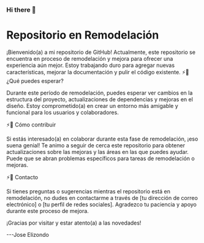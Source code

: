 ### Hi there 👋

# Repositorio en Remodelación

¡Bienvenido(a) a mi repositorio de GitHub! Actualmente, este repositorio se encuentra en proceso de remodelación y mejora para ofrecer una experiencia aún mejor. Estoy trabajando duro para agregar nuevas características, mejorar la documentación y pulir el código existente.
⚡🌱 ¿Qué puedes esperar?

Durante este período de remodelación, puedes esperar ver cambios en la estructura del proyecto, actualizaciones de dependencias y mejoras en el diseño. Estoy comprometido(a) en crear un entorno más amigable y funcional para los usuarios y colaboradores.

⚡🌱 Cómo contribuir

Si estás interesado(a) en colaborar durante esta fase de remodelación, ¡eso suena genial! Te animo a seguir de cerca este repositorio para obtener actualizaciones sobre las mejoras y las áreas en las que puedes ayudar. Puede que se abran problemas específicos para tareas de remodelación o mejoras.

⚡🌱 Contacto

Si tienes preguntas o sugerencias mientras el repositorio está en remodelación, no dudes en contactarme a través de [tu dirección de correo electrónico] o [tu perfil de redes sociales]. Agradezco tu paciencia y apoyo durante este proceso de mejora.

¡Gracias por visitar y estar atento(a) a las novedades!

---Jose Elizondo
